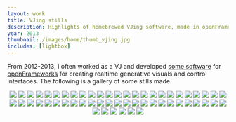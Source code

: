 ```yaml
---
layout: work
title: VJing stills
description: Highlights of homebrewed VJing software, made in openFrameworks from 2012-2013
year: 2013
thumbnail: /images/home/thumb_vjing.jpg
includes: [lightbox]
---
```


From 2012-2013, I often worked as a VJ and developed [some software](https://github.com/genekogan/of-tools) for [openFrameworks](http://www.openframeworks.cc) for creating realtime generative visuals and control interfaces. The following is a gallery of some stills made.

<p>
	<center>
		<a href="/images/vjing/vj_1.jpg" rel="lightbox[eb]"><img src="/images/vjing/thumb_vj_1.jpg" /></a>
		<a href="/images/vjing/vj_102.jpg" rel="lightbox[eb]"><img src="/images/vjing/thumb_vj_102.jpg" /></a>
		<a href="/images/vjing/vj_106.jpg" rel="lightbox[eb]"><img src="/images/vjing/thumb_vj_106.jpg" /></a>
		<a href="/images/vjing/vj_107.jpg" rel="lightbox[eb]"><img src="/images/vjing/thumb_vj_107.jpg" /></a>
		<a href="/images/vjing/vj_108.jpg" rel="lightbox[eb]"><img src="/images/vjing/thumb_vj_108.jpg" /></a>
		<a href="/images/vjing/vj_111.jpg" rel="lightbox[eb]"><img src="/images/vjing/thumb_vj_111.jpg" /></a>
		<a href="/images/vjing/vj_113.jpg" rel="lightbox[eb]"><img src="/images/vjing/thumb_vj_113.jpg" /></a>
		<a href="/images/vjing/vj_116.jpg" rel="lightbox[eb]"><img src="/images/vjing/thumb_vj_116.jpg" /></a>
		<a href="/images/vjing/vj_12.jpg" rel="lightbox[eb]"><img src="/images/vjing/thumb_vj_12.jpg" /></a>
		<a href="/images/vjing/vj_122.jpg" rel="lightbox[eb]"><img src="/images/vjing/thumb_vj_122.jpg" /></a>
		<a href="/images/vjing/vj_127.jpg" rel="lightbox[eb]"><img src="/images/vjing/thumb_vj_127.jpg" /></a>
		<a href="/images/vjing/vj_137.jpg" rel="lightbox[eb]"><img src="/images/vjing/thumb_vj_137.jpg" /></a>
		<a href="/images/vjing/vj_138.jpg" rel="lightbox[eb]"><img src="/images/vjing/thumb_vj_138.jpg" /></a>
		<a href="/images/vjing/vj_15.jpg" rel="lightbox[eb]"><img src="/images/vjing/thumb_vj_15.jpg" /></a>
		<a href="/images/vjing/vj_150.jpg" rel="lightbox[eb]"><img src="/images/vjing/thumb_vj_150.jpg" /></a>
		<a href="/images/vjing/vj_152.jpg" rel="lightbox[eb]"><img src="/images/vjing/thumb_vj_152.jpg" /></a>
		<a href="/images/vjing/vj_153.jpg" rel="lightbox[eb]"><img src="/images/vjing/thumb_vj_153.jpg" /></a>
		<a href="/images/vjing/vj_155.jpg" rel="lightbox[eb]"><img src="/images/vjing/thumb_vj_155.jpg" /></a>
		<a href="/images/vjing/vj_157.jpg" rel="lightbox[eb]"><img src="/images/vjing/thumb_vj_157.jpg" /></a>
		<a href="/images/vjing/vj_160.jpg" rel="lightbox[eb]"><img src="/images/vjing/thumb_vj_160.jpg" /></a>
		<a href="/images/vjing/vj_164.jpg" rel="lightbox[eb]"><img src="/images/vjing/thumb_vj_164.jpg" /></a>
		<a href="/images/vjing/vj_165.jpg" rel="lightbox[eb]"><img src="/images/vjing/thumb_vj_165.jpg" /></a>
		<a href="/images/vjing/vj_166.jpg" rel="lightbox[eb]"><img src="/images/vjing/thumb_vj_166.jpg" /></a>
		<a href="/images/vjing/vj_17.jpg" rel="lightbox[eb]"><img src="/images/vjing/thumb_vj_17.jpg" /></a>
		<a href="/images/vjing/vj_170.jpg" rel="lightbox[eb]"><img src="/images/vjing/thumb_vj_170.jpg" /></a>
		<a href="/images/vjing/vj_186.jpg" rel="lightbox[eb]"><img src="/images/vjing/thumb_vj_186.jpg" /></a>
		<a href="/images/vjing/vj_21.jpg" rel="lightbox[eb]"><img src="/images/vjing/thumb_vj_21.jpg" /></a>
		<a href="/images/vjing/vj_22.jpg" rel="lightbox[eb]"><img src="/images/vjing/thumb_vj_22.jpg" /></a>
		<a href="/images/vjing/vj_25.jpg" rel="lightbox[eb]"><img src="/images/vjing/thumb_vj_25.jpg" /></a>
		<a href="/images/vjing/vj_26.jpg" rel="lightbox[eb]"><img src="/images/vjing/thumb_vj_26.jpg" /></a>
		<a href="/images/vjing/vj_27.jpg" rel="lightbox[eb]"><img src="/images/vjing/thumb_vj_27.jpg" /></a>
		<a href="/images/vjing/vj_30.jpg" rel="lightbox[eb]"><img src="/images/vjing/thumb_vj_30.jpg" /></a>
		<a href="/images/vjing/vj_33.jpg" rel="lightbox[eb]"><img src="/images/vjing/thumb_vj_33.jpg" /></a>
		<a href="/images/vjing/vj_38.jpg" rel="lightbox[eb]"><img src="/images/vjing/thumb_vj_38.jpg" /></a>
		<a href="/images/vjing/vj_39.jpg" rel="lightbox[eb]"><img src="/images/vjing/thumb_vj_39.jpg" /></a>
		<a href="/images/vjing/vj_4.jpg" rel="lightbox[eb]"><img src="/images/vjing/thumb_vj_4.jpg" /></a>
		<a href="/images/vjing/vj_43.jpg" rel="lightbox[eb]"><img src="/images/vjing/thumb_vj_43.jpg" /></a>
		<a href="/images/vjing/vj_44.jpg" rel="lightbox[eb]"><img src="/images/vjing/thumb_vj_44.jpg" /></a>
		<a href="/images/vjing/vj_45.jpg" rel="lightbox[eb]"><img src="/images/vjing/thumb_vj_45.jpg" /></a>
		<a href="/images/vjing/vj_47.jpg" rel="lightbox[eb]"><img src="/images/vjing/thumb_vj_47.jpg" /></a>
		<a href="/images/vjing/vj_48.jpg" rel="lightbox[eb]"><img src="/images/vjing/thumb_vj_48.jpg" /></a>
		<a href="/images/vjing/vj_5.jpg" rel="lightbox[eb]"><img src="/images/vjing/thumb_vj_5.jpg" /></a>
		<a href="/images/vjing/vj_54.jpg" rel="lightbox[eb]"><img src="/images/vjing/thumb_vj_54.jpg" /></a>
		<a href="/images/vjing/vj_57.jpg" rel="lightbox[eb]"><img src="/images/vjing/thumb_vj_57.jpg" /></a>
		<a href="/images/vjing/vj_59.jpg" rel="lightbox[eb]"><img src="/images/vjing/thumb_vj_59.jpg" /></a>
		<a href="/images/vjing/vj_67.jpg" rel="lightbox[eb]"><img src="/images/vjing/thumb_vj_67.jpg" /></a>
		<a href="/images/vjing/vj_7.jpg" rel="lightbox[eb]"><img src="/images/vjing/thumb_vj_7.jpg" /></a>
		<a href="/images/vjing/vj_73.jpg" rel="lightbox[eb]"><img src="/images/vjing/thumb_vj_73.jpg" /></a>
		<a href="/images/vjing/vj_77.jpg" rel="lightbox[eb]"><img src="/images/vjing/thumb_vj_77.jpg" /></a>
		<a href="/images/vjing/vj_78.jpg" rel="lightbox[eb]"><img src="/images/vjing/thumb_vj_78.jpg" /></a>
		<a href="/images/vjing/vj_89.jpg" rel="lightbox[eb]"><img src="/images/vjing/thumb_vj_89.jpg" /></a>
		<a href="/images/vjing/vj_9.jpg" rel="lightbox[eb]"><img src="/images/vjing/thumb_vj_9.jpg" /></a>
		<a href="/images/vjing/vj_93.jpg" rel="lightbox[eb]"><img src="/images/vjing/thumb_vj_93.jpg" /></a>
		<a href="/images/vjing/vj_96.jpg" rel="lightbox[eb]"><img src="/images/vjing/thumb_vj_96.jpg" /></a>
		<a href="/images/vjing/vj_97.jpg" rel="lightbox[eb]"><img src="/images/vjing/thumb_vj_97.jpg" /></a>
		<a href="/images/vjing/vj_99.jpg" rel="lightbox[eb]"><img src="/images/vjing/thumb_vj_99.jpg" /></a>
	</center>
</p>

